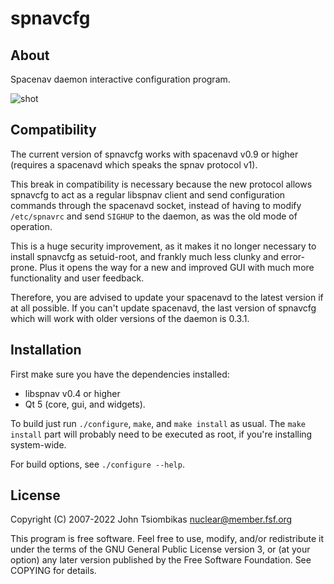 spnavcfg
========

About
-----
Spacenav daemon interactive configuration program.

![shot](http://spacenav.sourceforge.net/images/spnavcfg1-shot-thumb.png)


Compatibility
-------------
The current version of spnavcfg works with spacenavd v0.9 or higher (requires a
spacenavd which speaks the spnav protocol v1).

This break in compatibility is necessary because the new protocol allows
spnavcfg to act as a regular libspnav client and send configuration commands
through the spacenavd socket, instead of having to modify `/etc/spnavrc` and
send `SIGHUP` to the daemon, as was the old mode of operation.

This is a huge security improvement, as it makes it no longer necessary to
install spnavcfg as setuid-root, and frankly much less clunky and error-prone.
Plus it opens the way for a new and improved GUI with much more functionality
and user feedback.

Therefore, you are advised to update your spacenavd to the latest version if at
all possible. If you can't update spacenavd, the last version of spnavcfg
which will work with older versions of the daemon is 0.3.1.

Installation
------------
First make sure you have the dependencies installed:
  - libspnav v0.4 or higher
  - Qt 5 (core, gui, and widgets).

To build just run `./configure`, `make`, and `make install` as usual.
The `make install` part will probably need to be executed as root, if you're
installing system-wide.

For build options, see `./configure --help`.

License
-------
Copyright (C) 2007-2022 John Tsiombikas <nuclear@member.fsf.org>

This program is free software. Feel free to use, modify, and/or redistribute
it under the terms of the GNU General Public License version 3, or (at your
option) any later version published by the Free Software Foundation.
See COPYING for details.
